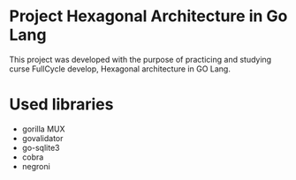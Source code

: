 # Project Hexagonal Architecture in Go Lang

This project was developed with the purpose of practicing and studying curse FullCycle develop, Hexagonal architecture in GO Lang.

# Used libraries
- gorilla MUX
- govalidator
- go-sqlite3
- cobra
- negroni

